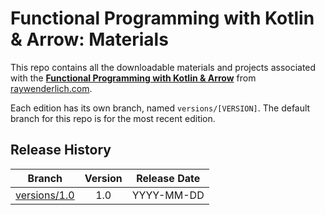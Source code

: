 # Functional Programming with Kotlin & Arrow: Materials

This repo contains all the downloadable materials and projects associated with the **[Functional Programming with Kotlin & Arrow](https://www.raywenderlich.com/library)** from [raywenderlich.com](https://www.raywenderlich.com).

Each edition has its own branch, named `versions/[VERSION]`. The default branch for this repo is for the most recent edition.

## Release History

| Branch                                                                                  | Version | Release Date |
| --------------------------------------------------------------------------------------- |:-------:|:------------:|
| [versions/1.0](https://github.com/raywenderlich/video-fpka-materials/tree/versions/1.0) | 1.0     | YYYY-MM-DD   |
